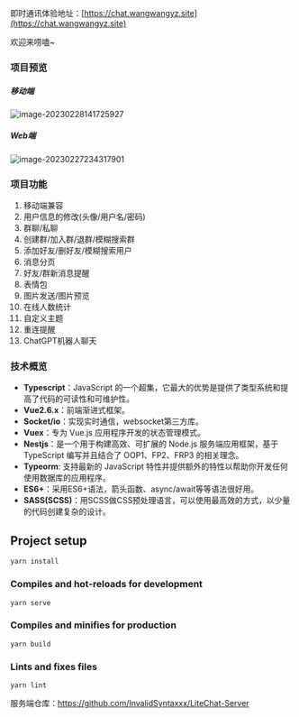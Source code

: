 <!--
 * @Descripttion: 
 * @version: 
 * @Author: 王远昭
 * @Date: 2023-02-25 12:17:23
 * @LastEditors: 王远昭
 * @LastEditTime: 2023-03-01 16:41:50
-->
即时通讯体验地址：[https://chat.wangwangyz.site](https://chat.wangwangyz.site) 

欢迎来唠嗑~

### 项目预览

##### 移动端

![image-20230228141725927](https://www.wangwangyz.site/%E4%B8%AA%E4%BA%BA%E5%9B%BE%E5%BA%8A/image-20230228141725927.png)

##### Web端
![image-20230227234317901](https://www.wangwangyz.site/%E4%B8%AA%E4%BA%BA%E5%9B%BE%E5%BA%8A/image-20230227234317901.png)

### 项目功能

1. 移动端兼容
2. 用户信息的修改(头像/用户名/密码)
3. 群聊/私聊
4. 创建群/加入群/退群/模糊搜索群
5. 添加好友/删好友/模糊搜索用户
6. 消息分页
7. 好友/群新消息提醒
8. 表情包
9. 图片发送/图片预览
10. 在线人数统计
11. 自定义主题
12. 重连提醒
13. ChatGPT机器人聊天

### 技术概览

- **Typescript**：JavaScript 的一个超集，它最大的优势是提供了类型系统和提高了代码的可读性和可维护性。
- **Vue2.6.x**：前端渐进式框架。
- **Socket/io**：实现实时通信，websocket第三方库。
- **Vuex**：专为 Vue.js 应用程序开发的状态管理模式。
- **Nestjs**：是一个用于构建高效、可扩展的 Node.js 服务端应用框架，基于 TypeScript 编写并且结合了 OOP1、FP2、FRP3 的相关理念。
- **Typeorm**: 支持最新的 JavaScript 特性并提供额外的特性以帮助你开发任何使用数据库的应用程序。
- **ES6+**：采用ES6+语法，箭头函数、async/await等等语法很好用。
- **SASS(SCSS)**：用SCSS做CSS预处理语言，可以使用最高效的方式，以少量的代码创建复杂的设计。
## Project setup
```
yarn install
```

### Compiles and hot-reloads for development
```
yarn serve
```

### Compiles and minifies for production
```
yarn build
```

### Lints and fixes files
```
yarn lint
```

服务端仓库：https://github.com/InvalidSyntaxxx/LiteChat-Server
